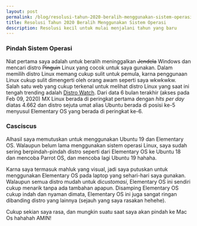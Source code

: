 ```yaml
---
layout: post
permalink: /blog/resolusi-tahun-2020-beralih-menggunakan-sistem-operasi
title: Resolusi Tahun 2020 Beralih Menggunakan Sistem Operasi
description: Resolusi kecil untuk mulai menjalani tahun yang baru
---
```


### Pindah Sistem Operasi

Niat pertama saya adalah untuk beralih meninggalkan ~~Jendela~~ Windows dan mencari distro ~~Pinguin~~ Linux yang cocok untuk saya gunakan. Dalam memilih distro Linux memang cukup sulit untuk pemula, karna penggunaan Linux cukup sulit dimengerti oleh orang awam seperti saya wkwkwkw. Salah satu web yang cukup terkenal untuk melihat distro Linux yang saat ini tengah trending adalah [Distro Watch](https://distrowatch.com/). Dari data 6 bulan terakhir (akses pada Feb 09, 2020) MX Linux berada di peringkat pertama dengan *hits per day* diatas 4.662 dan distro sejuta umat alias Ubuntu berada di posisi ke-5 menyusul Elementary OS yang berada di peringkat ke-6.

### Casciscus

Alhasil saya memutuskan untuk menggunakan Ubuntu 19 dan Elementary OS. Walaupun belum lama menggunakan sistem operasi Linux, saya sudah sering berpindah-pindah distro seperti dari Elementary OS ke Ubuntu 18 dan mencoba Parrot OS, dan mencoba lagi Ubuntu 19 hahaha.

Karna saya termasuk mahluk yang visual, jadi saya putuskan untuk menggunakan Elementary OS pada laptop yang sehari-hari saya gunakan. Walaupun semua distro mudah untuk di*customasi*, Elementary OS ini sendiri cukup menarik tanpa ada tambahan apapun. Disamping Elementary OS cukup indah dan nyaman dimata, Elementary OS ini juga sangat ringan dibanding distro yang lainnya (sejauh yang saya rasakan hehehe).

Cukup sekian saya rasa, dan mungkin suatu saat saya akan pindah ke Mac Os hahahah AMIN!